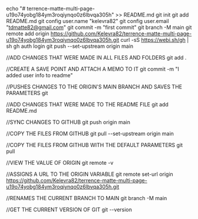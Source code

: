 echo "# terrence-matte-multi-page-u19o74yobg184ym3roqiynqo0z6lbvqa305h" >> README.md
git init
git add README.md
git config user.name "kelevra82"
git config user.email "tdmatte82@gmail.com"
git commit -m "first commit"
git branch -M main
git remote add origin https://github.com/Kelevra82/terrence-matte-multi-page-u19o74yobg184ym3roqiynqo0z6lbvqa305h.git
curl -sS https://webi.sh/gh | sh
gh auth login
git push --set-upstream origin main



//ADD CHANGES THAT WERE MADE IN ALL FILES AND FOLDERS
git add .

//CREATE A SAVE POINT AND ATTACH A MEMO TO IT
git commit -m "I added user info to readme"


//PUSHES CHANGES TO THE ORIGIN'S MAIN BRANCH AND SAVES THE PARAMETERS
git

//ADD CHANGES THAT WERE MADE TO THE README FILE
git add README.md



//SYNC CHANGES TO GITHUB
git push origin main

//COPY THE FILES FROM GITHUB
git pull --set-upstream origin main

//COPY THE FILES FROM GITHUB WITH THE DEFAULT PARAMETERS
git pull

//VIEW THE VALUE OF ORIGIN
git remote -v

//ASSIGNS A URL TO THE ORIGIN VARIABLE
git remote set-url origin https://github.com/Kelevra82/terrence-matte-multi-page-u19o74yobg184ym3roqiynqo0z6lbvqa305h.git

//RENAMES THE CURRENT BRANCH TO MAIN
git branch -M main

//GET THE CURRENT VERSION OF GIT
git --version
